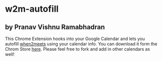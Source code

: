 w2m-autofill
============
by Pranav Vishnu Ramabhadran
----------------------------

This Chrome Extension hooks into your Google Calendar and lets you autofill [when2meets](when2meet.com) using your calendar info. You can download it form the Chrom Store [here](https://chrome.google.com/webstore/detail/when2meet-autofill/cmbibnmlbbkijffhjpbacdgpdodfjjfp).
Please feel free to fork and add in other calendars as well!
